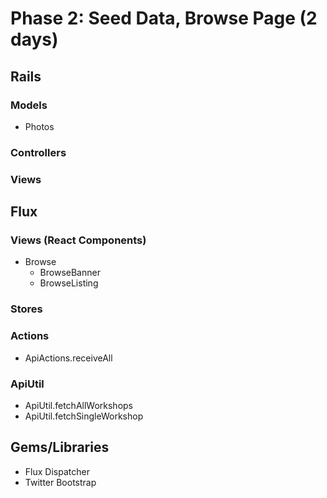 # Phase 2: Seed Data, Browse Page (2 days)

## Rails
### Models
* Photos

### Controllers

### Views

## Flux
### Views (React Components)
* Browse
  - BrowseBanner
  - BrowseListing

### Stores

### Actions
* ApiActions.receiveAll

### ApiUtil
* ApiUtil.fetchAllWorkshops
* ApiUtil.fetchSingleWorkshop

## Gems/Libraries
* Flux Dispatcher
* Twitter Bootstrap

